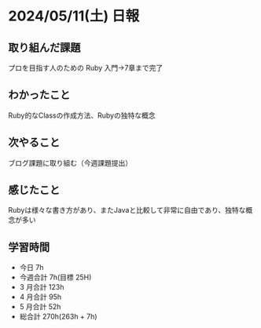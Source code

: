 # 2024/05/11(土) 日報

## 取り組んだ課題
プロを目指す人のための Ruby 入門→7章まで完了

## わかったこと
Ruby的なClassの作成方法、Rubyの独特な概念

## 次やること
ブログ課題に取り組む（今週課題提出）

## 感じたこと
Rubyは様々な書き方があり、またJavaと比較して非常に自由であり、独特な概念が多い

## 学習時間

- 今日 7h
- 今週合計 7h(目標 25H)
- 3 月合計 123h
- 4 月合計 95h
- 5 月合計 52h
- 総合計 270h(263h + 7h)
